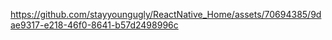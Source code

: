 

https://github.com/stayyoungugly/ReactNative_Home/assets/70694385/9dae9317-e218-46f0-8641-b57d2498996c


